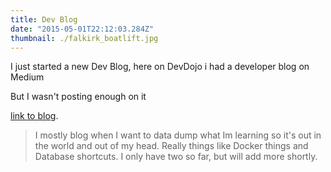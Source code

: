 ```yaml
---
title: Dev Blog
date: "2015-05-01T22:12:03.284Z"
thumbnail: ./falkirk_boatlift.jpg
---
```


I just started a new Dev Blog, here on DevDojo i had a developer blog on Medium

But I wasn't posting enough on it

[link to blog](https://keltheceo.devdojo.com).

> I mostly blog when I want to data dump what Im learning so it's out in the world
> and out of my head. Really things like Docker things and Database shortcuts.
> I only have two so far, but will add more shortly.
